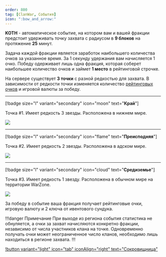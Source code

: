 ```yaml
---
order: 800
tag: [ClanWar, События]
icon: ":bow_and_arrow:"
---
```

**KOTH** - автоматическое событие, на котором вам и вашей фракции предстоит удерживать точку захвата с радиусом в **9 блоков** на протяжение **25** минут. 

Задача каждой фракции является заработок наибольшего количества очков за указанное время. За 1 секунду удержания вам начисляется 1 очко. Победу одерживает лишь одна фракция, которая соберет наибольшее количество очков и займет **1 место** в рейтинговой строчке.

На сервере существует **3 точки** с разной редкостью для захвата. В зависимости от редкости точки изменяется количество [рейтинговых очков](https://wiki.warmine.ru/minigames/clanwar/система-фракций/клановые-очки/) и игровой валюты за победу. 

--------------
[!badge size="l" variant="secondary" icon="moon" text="**Край**"]

Точка #1. Имеет редкость 3 звезды. Расположена в нижнем мире. 

![](https://imgur.com/8JrHdDo.png)

--------------
[!badge size="l" variant="secondary" icon="flame" text="**Преисподняя**"]

Точка #2. Имеет редкость 2 звезды. Расположена в адском мире. 

![](https://imgur.com/sDtnbw8.png)

--------------
[!badge size="l" variant="secondary" icon="cloud" text="**Средиземье**"]

Точка #3. Имеет редкость 1 звезду. Расположена в обычном мире на территории WarZone.

![](https://imgur.com/IEcXpTG.png)

За победу в событие ваша фракция получает рейтинговые очки, игровую валюту и 2 ключа от ивентового сундука. 

!!!danger Примечание
При выходе из региона события статистика не обнуляется, а очки за захват начисляются конкретно фракции, независимо от числа участников клана на точке. Одновременно получать очки может неограниченное число кланов, необходимо лишь находиться в регионе захвата.
!!! 

[!button variant="light" icon="tab" iconAlign="right" text="Сокровищница"](https://wiki.warmine.ru/minigames/clanwar/события/бой-насмерть/) 